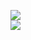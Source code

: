 [![](https://img.shields.io/badge/Made%20With-Github%20Spray-lightgrey.svg?style=for-the-badge&logo=github)](https://github.com/Annihil/github-spray#4086)  
[![](https://i.imgur.com/2DrTn0Z.gif)](https://github.com/Annihil/github-spray)